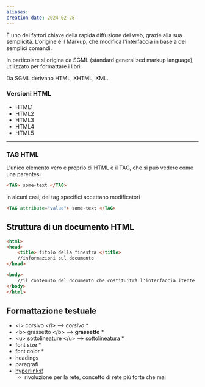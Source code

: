 ```yaml
---
aliases: 
creation date: 2024-02-28
---
```


È uno dei fattori chiave della rapida diffusione del web, grazie alla sua semplicità.
L'origine è il Markup, che modifica l'interfaccia in base a dei semplici comandi.

In particolare si origina da SGML (standard generalized markup language), utilizzato per formattare i libri. 

Da SGML derivano HTML, XHTML, XML.

### Versioni HTML
- HTML1
- HTML2
- HTML3
- HTML4
- HTML5

---

### TAG HTML
L'unico elemento vero e proprio di HTML è il TAG, che si può vedere come una parentesi
```HTML
<TAG> some-text </TAG>
```

in alcuni casi, dei tag specifici accettano modificatori
```html
<TAG attribute="value"> some-text </TAG> 
```


## Struttura di un documento HTML
```html
<html>
<head>
	<title> titolo della finestra </title>
	//informazioni sul documento
</head>

<body>
	//il contenuto del documento che costituitrà l'interfaccia itente
</body>
</html>
```


## Formattazione testuale
- <i\> corsivo <\/i> --> *corsivo* \*
- <b\> grassetto <\/b> --> **grassetto** \*
- <u\> sottolineature <\/u> --> <u> sottolineatura </u> \*
- font size \*
- font color \*
- headings 
- paragrafi 
- <a href="https://en.wikipedia.org/wiki/Hyperlink">hyperlinks! </a>
	- rivoluzione per la rete, concetto di rete più forte che mai
